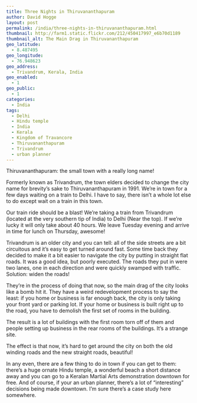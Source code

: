 ```yaml
---
title: Three Nights in Thiruvananthapuram
author: David Hogge
layout: post
permalink: /india/three-nights-in-thiruvananthapuram.html
thumbnail: http://farm1.static.flickr.com/212/450417997_e6b70d1189
thumbnail_alt: The Main Drag in Thiruvananthapuram
geo_latitude:
  - 8.487495
geo_longitude:
  - 76.948623
geo_address:
  - Trivandrum, Kerala, India
geo_enabled:
  - 1
geo_public:
  - 1
categories:
  - India
tags:
  - Delhi
  - Hindu temple
  - India
  - Kerala
  - Kingdom of Travancore
  - Thiruvananthapuram
  - Trivandrum
  - urban planner
---
```

Thiruvananthapuram: the small town with a really long name!

Formerly known as Trivandrum, the town elders decided to change the city name for brevity&#8217;s sake to Thiruvananthapuram in 1991. We&#8217;re in town for a few days waiting on a train to Delhi. I have to say, there isn&#8217;t a whole lot else to do except wait on a train in this town.

Our train ride should be a blast! We&#8217;re taking a train from Trivandrum (located at the very southern tip of India) to Delhi (Near the top). If we&#8217;re lucky it will only take about 40 hours. We leave Tuesday evening and arrive in time for lunch on Thursday, awesome!

Trivandrum is an older city and you can tell: all of the side streets are a bit circuitous and it&#8217;s easy to get turned around fast. Some time back they decided to make it a bit easier to navigate the city by putting in straight flat roads. It was a good idea, but poorly executed. The roads they put in were two lanes, one in each direction and were quickly swamped with traffic. Solution: widen the roads! 

They&#8217;re in the process of doing that now, so the main drag of the city looks like a bomb hit it. They have a weird redevelopment process to say the least: if you home or business is far enough back, the city is only taking your front yard or parking lot. If your home or business is built right up to the road, you have to demolish the first set of rooms in the building.

The result is a lot of buildings with the first room torn off of them and people setting up business in the rear rooms of the buildings. It&#8217;s a strange site.

The effect is that now, it&#8217;s hard to get around the city on both the old winding roads and the new straight roads, beautiful!

In any even, there are a few thing to do in town if you can get to them: there&#8217;s a huge ornate Hindu temple, a wonderful beach a short distance away and you can go to a Keralan Martial Arts demonstration downtown for free. And of course, if your an urban planner, there&#8217;s a lot of &#8220;interesting&#8221; decisions being made downtown. I&#8217;m sure there&#8217;s a case study here somewhere.